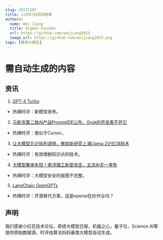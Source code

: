 ```yaml
---
slug: 20231107
title: 11月07日妈妈晚报
authors:
  name: Wei Jiang
  title: Algmon Founder
  url: https://github.com/weijiang2023
  image_url: https://github.com/weijiang2023.png
tags: [垂类大模型]
---
```


# 需自动生成的内容
## 资讯

1. [GPT-4 Turbo](https://openai.com/blog/new-models-and-developer-products-announced-at-devday)
* 热辣时评：新模型发布。

2. [马斯克第二款AI产品PromptIDE公布，Grok的开发离不开它](https://mp.weixin.qq.com/s/ScIafgkyxFzjL5QFTQxdIg)
* 热辣时评：类似于Cursor。

3. [让大模型忘记哈利波特，微软新研究上演Llama 2记忆消除术](https://mp.weixin.qq.com/s/m64cw7wOKBwn7CmXtR0Dtg)
* 热辣时评：有效增删知识点的技术。

4. [大模型集体失控！南洋理工新型攻击，主流AI无一幸免](https://mp.weixin.qq.com/s/Zlsq5kfwPLW6KpbwRyQD_Q)
* 热辣时评：大模型安全的版图不完整。

5. [LangChain OpenGPTs](https://twitter.com/LangChainAI/status/1721605114639892493?s=20)
* 热辣时评：开源替代方案，这是openai在抄作业吗？

## 声明

我们感谢小红花技术论坛，奇绩大模型日报，机器之心，量子位，Science AI等提供原始数据源。时评由算法妈妈垂类大模型自动生成。